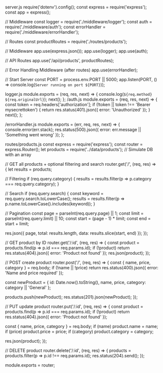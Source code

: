  server.js
  require('dotenv').config();
const express = require('express');
const app = express();

// Middleware
const logger = require('./middleware/logger');
const auth = require('./middleware/auth');
const errorHandler = require('./middleware/errorHandler');

// Routes
const productRoutes = require('./routes/products');

// Middleware
app.use(express.json());
app.use(logger);
app.use(auth);

// API Routes
app.use('/api/products', productRoutes);

// Error Handling Middleware (after routes)
app.use(errorHandler);

// Start Server
const PORT = process.env.PORT || 5000;
app.listen(PORT, () => console.log(`Server running on port ${PORT}`));

logger.js
module.exports = (req, res, next) => {
  console.log(`${req.method} ${req.originalUrl}`);
  next();
};
/auth.js
module.exports = (req, res, next) => {
  const token = req.headers['authorization'];
  if (!token || token !== 'Bearer mysecrettoken') {
    return res.status(401).json({ error: 'Unauthorized' });
  }
  next();
};

/errorHandler.js
module.exports = (err, req, res, next) => {
  console.error(err.stack);
  res.status(500).json({ error: err.message || 'Something went wrong' });
};

routes/products.js
const express = require('express');
const router = express.Router();
let products = require('../data/products'); // Simulate DB with an array

// GET all products + optional filtering and search
router.get('/', (req, res) => {
  let results = products;

  // Filtering
  if (req.query.category) {
    results = results.filter(p => p.category === req.query.category);
  }

  // Search
  if (req.query.search) {
    const keyword = req.query.search.toLowerCase();
    results = results.filter(p => p.name.toLowerCase().includes(keyword));
  }

  // Pagination
  const page = parseInt(req.query.page) || 1;
  const limit = parseInt(req.query.limit) || 10;
  const start = (page - 1) * limit;
  const end = start + limit;

  res.json({
    page,
    total: results.length,
    data: results.slice(start, end)
  });
});

// GET product by ID
router.get('/:id', (req, res) => {
  const product = products.find(p => p.id === req.params.id);
  if (!product) return res.status(404).json({ error: 'Product not found' });
  res.json(product);
});

// POST create product
router.post('/', (req, res) => {
  const { name, price, category } = req.body;
  if (!name || !price) return res.status(400).json({ error: 'Name and price required' });

  const newProduct = {
    id: Date.now().toString(),
    name,
    price,
    category: category || 'General'
  };

  products.push(newProduct);
  res.status(201).json(newProduct);
});

// PUT update product
router.put('/:id', (req, res) => {
  const product = products.find(p => p.id === req.params.id);
  if (!product) return res.status(404).json({ error: 'Product not found' });

  const { name, price, category } = req.body;
  if (name) product.name = name;
  if (price) product.price = price;
  if (category) product.category = category;

  res.json(product);
});

// DELETE product
router.delete('/:id', (req, res) => {
  products = products.filter(p => p.id !== req.params.id);
  res.status(204).send();
});

module.exports = router;
